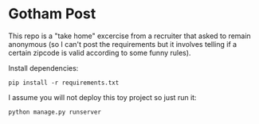 # Gotham Post

This repo is a "take home" excercise from a recruiter that asked to remain anonymous (so I can't post the requirements but it involves telling if a certain zipcode is valid according to some funny rules).

Install dependencies:

    pip install -r requirements.txt

I assume you will not deploy this toy project so just run it:

    python manage.py runserver
